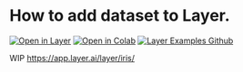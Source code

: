 # How to add dataset to Layer.
[![Open in Layer](https://development.layer.co/assets/badge.svg)](https://app.layer.ai/layer/iris/) [![Open in Colab](https://colab.research.google.com/assets/colab-badge.svg)](https://colab.research.google.com/github/layerai/examples/blob/main/add-datasets-to-layer/how_to_add_dataset_to_layer) [![Layer Examples Github](https://badgen.net/badge/icon/github?icon=github&label)](https://github.com/layerai/examples/tree/main/add-datasets-to-layer)

WIP
https://app.layer.ai/layer/iris/